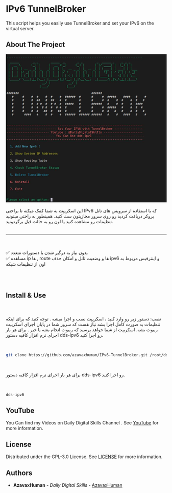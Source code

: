 # IPv6 TunnelBroker
 This script helps you easily use TunnelBroker and set your IPv6 on the virtual server.


## About The Project
<p align="center">
  <a href="https://github.com/azavaxhuman/IPTABLE-Tunnel-multi-port">
    <img src="menu.JPG" alt="Logo"  >
  </a>
</p>

این اسکریپت به شما کمک میکنه تا براحتی IPv6 که با استفاده از سرویس های تانل بروکر دریافت کردید رو روی سرور مجازیتون ست کنید. همینطور به راحتی میتونید تنظیمات رو مشاهده کنید یا اون رو به حالت قبل برگردونید. <br>
<br>
________________________________
<br><br>
✅ بدون نیاز به درگیر شدن با دستورات متعدد <br>
✅ مساهده ip ها , route ها و وضعیت تانل و امکان حذف ipv6 و اینترفیس مربوط به اون از تنظیمات شبکه <br>


<br>

<br>

## Install & Use



<br><br>
نصب: دستور زیر رو وارد کنید ،  اسکریپت نصب و اجرا میشه . توجه کنید که برای اینکه تنظیمات به صورت کامل اجرا بشه نیاز هست که سرور شما در پایان اجرای اسکریپت ریبوت بشه. اسکریپت از شما خواهد پرسید که ریبوت انجام بشه یا خیر . برای هر بار اجرای نرم افزار کافیه دستور dds-ipv6 رو اجرا کنید.
<br>

<br>


```sh
git clone https://github.com/azavaxhuman/IPv6-TunnelBroker.git /root/dds-ipv6 && chmod +x /root/dds-ipv6/install.sh && /root/dds-ipv6/install.sh
```
<br>

 برای هر بار اجرای نرم افزار کافیه دستور dds-ipv6 رو اجرا کنید.
<br>

<br>

```sh
dds-ipv6
```

## YouTube 

You Can find my Videos on Daily Digital Skills Channel . See [YouTube](https://www.youtube.com/@Dailydigitalskills/) for more information.
## License

Distributed under the GPL-3.0 License. See [LICENSE](https://github.com/azavaxhuman/MarzbanInboundGenerator/blob/main/LICENSE.md) for more information.

## Authors

* **AzavaxHuman** - *Daily Digital Skills* - [AzavaxHuman](https://github.com/azavaxhuman) 

